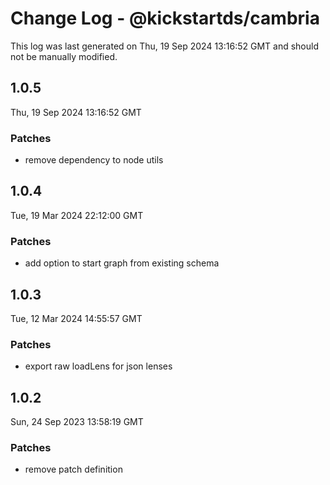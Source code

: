 # Change Log - @kickstartds/cambria

This log was last generated on Thu, 19 Sep 2024 13:16:52 GMT and should not be manually modified.

## 1.0.5
Thu, 19 Sep 2024 13:16:52 GMT

### Patches

- remove dependency to node utils

## 1.0.4
Tue, 19 Mar 2024 22:12:00 GMT

### Patches

- add option to start graph from existing schema

## 1.0.3
Tue, 12 Mar 2024 14:55:57 GMT

### Patches

- export raw loadLens for json lenses

## 1.0.2
Sun, 24 Sep 2023 13:58:19 GMT

### Patches

- remove patch definition

